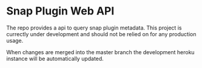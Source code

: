 # Snap Plugin Web API

The repo provides a api to query snap plugin metadata. This project is currectly under development and should not be relied on for any production usage.

When changes are merged into the master branch the development heroku instance will be automatically updated.
